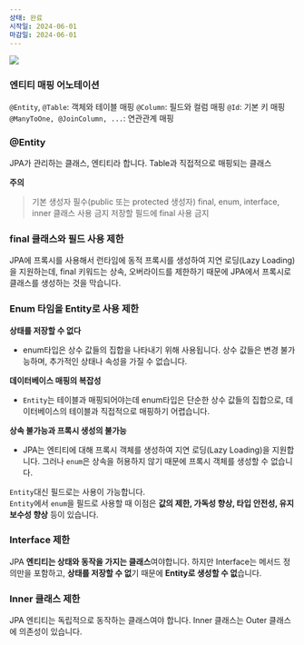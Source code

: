 ```yaml
---
상태: 완료
시작일: 2024-06-01
마감일: 2024-06-01
---
```

![](https://i.imgur.com/oZb3gUo.png)

### 엔티티 매핑 어노테이션
`@Entity`, `@Table`: 객체와 테이블 매핑
`@Column`: 필드와 컬럼 매핑
`@Id`: 기본 키 매핑
`@ManyToOne, @JoinColumn, ...`: 연관관계 매핑

### @Entity
JPA가 관리하는 클래스, 엔티티라 합니다. Table과 직접적으로 매핑되는 클래스

**주의**
> 기본 생성자 필수(public 또는 protected 생성자)
> final, enum, interface, inner 클래스 사용 금지
> 저장할 필드에 final 사용 금지

### final 클래스와 필드 사용 제한
JPA에 프록시를 사용해서 런타임에 동적 프록시를 생성하여 지연 로딩(Lazy Loading)을 지원하는데, final 키워드는 상속, 오버라이드를 제한하기 때문에 JPA에서 프록시로 클래스를 생성하는 것을 막습니다.

### Enum 타임을 Entity로 사용 제한
**상태를 저장할 수 없다**
- enum타입은 상수 값들의 집합을 나타내기 위해 사용됩니다. 상수 값들은 변경 불가능하며, 추가적인 상태나 속성을 가질 수 없습니다.

**데이터베이스 매핑의 복잡성**
- `Entity`는 테이블과 매핑되어야는데 enum타입은 단순한 상수 값들의 집합으로, 데이터베이스의 테이블과 직접적으로 매핑하기 어렵습니다.

**상속 불가능과 프록시 생성의 불가능**
- JPA는 엔티티에 대해 프록시 객체를 생성하여 지연 로딩(Lazy Loading)을 지원합니다. 그러나 `enum`은 상속을 허용하지 않기 때문에 프록시 객체를 생성할 수 없습니다.

`Entity`대신 필드로는 사용이 가능합니다.</br>
`Entity`에서 `enum`을 필드로 사용할 때 이점은 **값의 제한, 가독성 향상, 타입 안전성, 유지보수성 향상** 등이 있습니다.

### Interface 제한
JPA **엔티티는 상태와 동작을 가지는 클래스**여야합니다. 하지만 Interface는 메서드 정의만을 포함하고, **상태를 저장할 수 없**기 때문에 **Entity로 생성할 수 없**습니다.

### Inner 클래스 제한
JPA 엔티티는 독립적으로 동작하는 클래스여야 합니다.
Inner 클래스는 Outer 클래스에 의존성이 있습니다. 